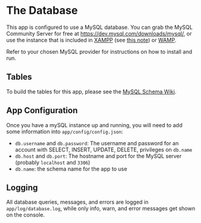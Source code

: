 # The Database

This app is configured to use a MySQL database. 
You can grab the MySQL Community Server for free at 
<https://dev.mysql.com/downloads/mysql/>, or use the instance that is 
included in [XAMPP](https://www.apachefriends.org/download.html) 
(see [this note](https://gist.github.com/odan/c799417460470c3776ffa8adce57eece)) 
or [WAMP](http://www.wampserver.com/en/#download-wrapper).

Refer to your chosen MySQL provider for instructions on how to install and run.


Tables
------

To build the tables for this app, please see the [MySQL Schema Wiki](https://github.com/Rickmusic/ScratchGames/wiki/MySQL-Schema).


App Configuration
-----------------

Once you have a mySQL instance up and running, you will need to add some information into `app/config/config.json`:
- `db.username` and `db.password`: The username and password for an account with SELECT, INSERT, UPDATE, DELETE, privileges on `db.name` 
- `db.host` and `db.port`: The hostname and port for the MySQL server (probably `localhost` and `3306`)
- `db.name`: the schema name for the app to use


Logging
-------

All database queries, messages, and errors are logged in `app/log/database.log`, 
while only info, warn, and error messages get shown on the console.

